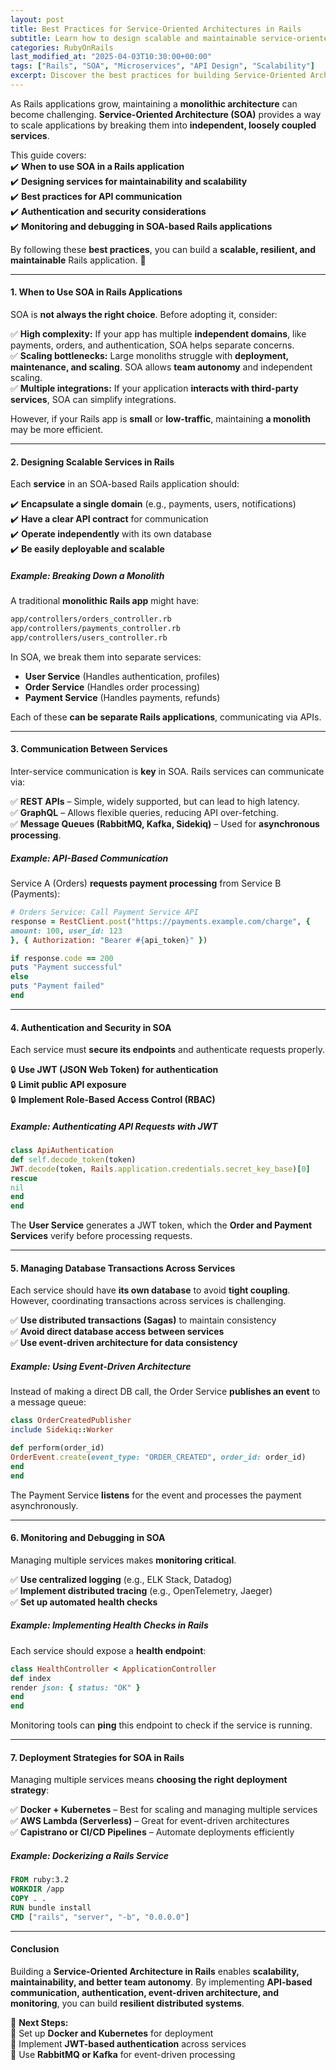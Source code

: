 ```yaml
---
layout: post
title: Best Practices for Service-Oriented Architectures in Rails  
subtitle: Learn how to design scalable and maintainable service-oriented architectures in Ruby on Rails.  
categories: RubyOnRails
last_modified_at: "2025-04-03T10:30:00+00:00"
tags: ["Rails", "SOA", "Microservices", "API Design", "Scalability"]  
excerpt: Discover the best practices for building Service-Oriented Architectures (SOA) in Rails applications, including API design, service isolation, authentication, and inter-service communication.  
---
```

As Rails applications grow, maintaining a **monolithic architecture** can become challenging. **Service-Oriented Architecture (SOA)** provides a way to scale applications by breaking them into **independent, loosely coupled services**.

This guide covers:  
✔️ **When to use SOA in a Rails application**  
✔️ **Designing services for maintainability and scalability**  
✔️ **Best practices for API communication**  
✔️ **Authentication and security considerations**  
✔️ **Monitoring and debugging in SOA-based Rails applications**

By following these **best practices**, you can build a **scalable, resilient, and maintainable** Rails application. 🚀

---

#### **1. When to Use SOA in Rails Applications**
SOA is **not always the right choice**. Before adopting it, consider:

✅ **High complexity:** If your app has multiple **independent domains**, like payments, orders, and authentication, SOA helps separate concerns.  
✅ **Scaling bottlenecks:** Large monoliths struggle with **deployment, maintenance, and scaling**. SOA allows **team autonomy** and independent scaling.  
✅ **Multiple integrations:** If your application **interacts with third-party services**, SOA can simplify integrations.

However, if your Rails app is **small** or **low-traffic**, maintaining **a monolith** may be more efficient.

---

#### **2. Designing Scalable Services in Rails**
Each **service** in an SOA-based Rails application should:

✔️ **Encapsulate a single domain** (e.g., payments, users, notifications)  
✔️ **Have a clear API contract** for communication  
✔️ **Operate independently** with its own database  
✔️ **Be easily deployable and scalable**

##### **Example: Breaking Down a Monolith**
A traditional **monolithic Rails app** might have:  
```sh  
app/controllers/orders_controller.rb  
app/controllers/payments_controller.rb  
app/controllers/users_controller.rb  
```

In SOA, we break them into separate services:
- **User Service** (Handles authentication, profiles)
- **Order Service** (Handles order processing)
- **Payment Service** (Handles payments, refunds)

Each of these **can be separate Rails applications**, communicating via APIs.

---

#### **3. Communication Between Services**
Inter-service communication is **key** in SOA. Rails services can communicate via:

✅ **REST APIs** – Simple, widely supported, but can lead to high latency.  
✅ **GraphQL** – Allows flexible queries, reducing API over-fetching.  
✅ **Message Queues (RabbitMQ, Kafka, Sidekiq)** – Used for **asynchronous processing**.

##### **Example: API-Based Communication**
Service A (Orders) **requests payment processing** from Service B (Payments):  
```rb
# Orders Service: Call Payment Service API
response = RestClient.post("https://payments.example.com/charge", {  
amount: 100, user_id: 123  
}, { Authorization: "Bearer #{api_token}" })

if response.code == 200  
puts "Payment successful"  
else  
puts "Payment failed"  
end  
```

---

#### **4. Authentication and Security in SOA**
Each service must **secure its endpoints** and authenticate requests properly.

🔒 **Use JWT (JSON Web Token) for authentication**  
🔒 **Limit public API exposure**  
🔒 **Implement Role-Based Access Control (RBAC)**

##### **Example: Authenticating API Requests with JWT**
```rb  
class ApiAuthentication  
def self.decode_token(token)  
JWT.decode(token, Rails.application.credentials.secret_key_base)[0]  
rescue  
nil  
end  
end  
```

The **User Service** generates a JWT token, which the **Order and Payment Services** verify before processing requests.

---

#### **5. Managing Database Transactions Across Services**
Each service should have **its own database** to avoid **tight coupling**. However, coordinating transactions across services is challenging.

✅ **Use distributed transactions (Sagas)** to maintain consistency  
✅ **Avoid direct database access between services**  
✅ **Use event-driven architecture for data consistency**

##### **Example: Using Event-Driven Architecture**
Instead of making a direct DB call, the Order Service **publishes an event** to a message queue:  
```rb  
class OrderCreatedPublisher  
include Sidekiq::Worker

def perform(order_id)  
OrderEvent.create(event_type: "ORDER_CREATED", order_id: order_id)  
end  
end  
```

The Payment Service **listens** for the event and processes the payment asynchronously.

---

#### **6. Monitoring and Debugging in SOA**
Managing multiple services makes **monitoring critical**.

✅ **Use centralized logging** (e.g., ELK Stack, Datadog)  
✅ **Implement distributed tracing** (e.g., OpenTelemetry, Jaeger)  
✅ **Set up automated health checks**

##### **Example: Implementing Health Checks in Rails**
Each service should expose a **health endpoint**:  
```rb  
class HealthController < ApplicationController  
def index  
render json: { status: "OK" }  
end  
end  
```

Monitoring tools can **ping** this endpoint to check if the service is running.

---

#### **7. Deployment Strategies for SOA in Rails**
Managing multiple services means **choosing the right deployment strategy**:

✅ **Docker + Kubernetes** – Best for scaling and managing multiple services  
✅ **AWS Lambda (Serverless)** – Great for event-driven architectures  
✅ **Capistrano or CI/CD Pipelines** – Automate deployments efficiently

##### **Example: Dockerizing a Rails Service**
```dockerfile  
FROM ruby:3.2  
WORKDIR /app  
COPY . .  
RUN bundle install  
CMD ["rails", "server", "-b", "0.0.0.0"]  
```

---

#### **Conclusion**
Building a **Service-Oriented Architecture in Rails** enables **scalability, maintainability, and better team autonomy**. By implementing **API-based communication, authentication, event-driven architecture, and monitoring**, you can build **resilient distributed systems**.

🚀 **Next Steps:**  
🔹 Set up **Docker and Kubernetes** for deployment  
🔹 Implement **JWT-based authentication** across services  
🔹 Use **RabbitMQ or Kafka** for event-driven processing

